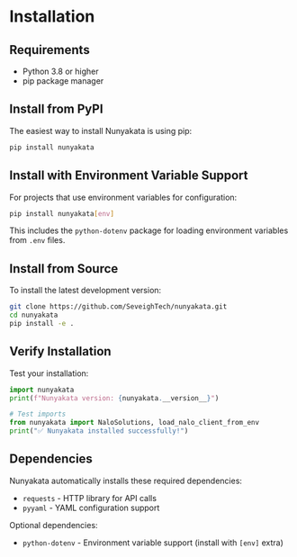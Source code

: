 # Installation

## Requirements

- Python 3.8 or higher
- pip package manager

## Install from PyPI

The easiest way to install Nunyakata is using pip:

```bash
pip install nunyakata
```

## Install with Environment Variable Support

For projects that use environment variables for configuration:

```bash
pip install nunyakata[env]
```

This includes the `python-dotenv` package for loading environment variables from `.env` files.

## Install from Source

To install the latest development version:

```bash
git clone https://github.com/SeveighTech/nunyakata.git
cd nunyakata
pip install -e .
```

## Verify Installation

Test your installation:

```python
import nunyakata
print(f"Nunyakata version: {nunyakata.__version__}")

# Test imports
from nunyakata import NaloSolutions, load_nalo_client_from_env
print("✅ Nunyakata installed successfully!")
```

## Dependencies

Nunyakata automatically installs these required dependencies:

- `requests` - HTTP library for API calls
- `pyyaml` - YAML configuration support

Optional dependencies:

- `python-dotenv` - Environment variable support (install with `[env]` extra)
